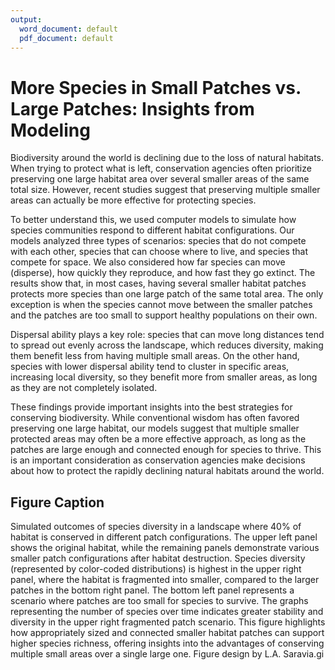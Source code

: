 ```yaml
---
output:
  word_document: default
  pdf_document: default
---
```


# More Species in Small Patches vs. Large Patches: Insights from Modeling

Biodiversity around the world is declining due to the loss of natural habitats. When trying to protect what is left, conservation agencies often prioritize preserving one large habitat area over several smaller areas of the same total size. However, recent studies suggest that preserving multiple smaller areas can actually be more effective for protecting species.

To better understand this, we used computer models to simulate how species communities respond to different habitat configurations. Our models analyzed three types of scenarios: species that do not compete with each other, species that can choose where to live, and species that compete for space. We also considered how far species can move (disperse), how quickly they reproduce, and how fast they go extinct.
The results show that, in most cases, having several smaller habitat patches protects more species than one large patch of the same total area. The only exception is when the species cannot move between the smaller patches and the patches are too small to support healthy populations on their own.

Dispersal ability plays a key role: species that can move long distances tend to spread out evenly across the landscape, which reduces diversity, making them benefit less from having multiple small areas. On the other hand, species with lower dispersal ability tend to cluster in specific areas, increasing local diversity, so they benefit more from smaller areas, as long as they are not completely isolated.

These findings provide important insights into the best strategies for conserving biodiversity. While conventional wisdom has often favored preserving one large habitat, our models suggest that multiple smaller protected areas may often be a more effective approach, as long as the patches are large enough and connected enough for species to thrive. This is an important consideration as conservation agencies make decisions about how to protect the rapidly declining natural habitats around the world.

## Figure Caption

Simulated outcomes of species diversity in a landscape where 40% of habitat is conserved in different patch configurations. The upper left panel shows the original habitat, while the remaining panels demonstrate various smaller patch configurations after habitat destruction. Species diversity (represented by color-coded distributions) is highest in the upper right panel, where the habitat is fragmented into smaller, compared to the larger patches in the bottom right panel. The bottom left panel represents a scenario where patches are too small for species to survive. The graphs representing the number of species over time indicates greater stability and diversity in the upper right fragmented patch scenario. This figure highlights how appropriately sized and connected smaller habitat patches can support higher species richness, offering insights into the advantages of conserving multiple small areas over a single large one. Figure design by L.A. Saravia.gi